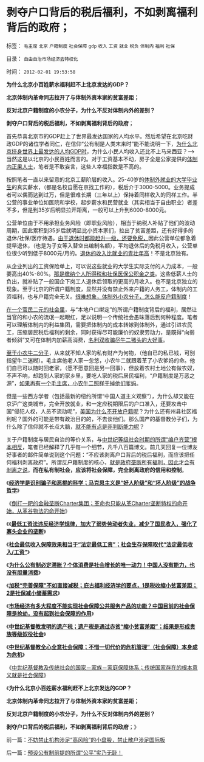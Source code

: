 # 剥夺户口背后的税后福利，不如剥离福利背后的政府；

标签： `毛主席` `北京` `户籍制度` `社会保障` `gdp` `收入` `工资` `就业` `税负` `体制内` `福利` `社保` 

目录： `自由自治市场经济去特权化`

时间： `2012-02-01 19:53:58`

**为什么北京小百姓薪水福利赶不上北京发达的GDP？**

**北京体制内革命同志拉开了与体制外资本家的贫富差距；**

**反对北京户籍制度的小农分子，为什么不反对体制内外的差别？**

**剥夺户口背后的税后福利，不如剥离福利背后的政府**；

首先恭喜北京市的GDP赶上了世界最发达国家的人均水平。然后希望在北京吃财政GDP的诸位学者同仁，在信仰“公有制是人类末来时”能不能说明一下，[为什么北京挤身世界上最发达的人均GDP时](../../../2009/9/2/反对户籍制度背后垂涎的是政策倾斜的利益输送.md)，为什么小民人均收入还比不上马来西亚？——>当然这是以北京的小民百姓而言的。对于工资基本不动，房子全是公家提供的[体制内正果人士](../../../2011/11/21/寡头型民主增强了黄宗羲效应.md)，笔者是不敢妄言，这些人幸福指数是不高的。

按照笔者一直以来留意的北京工薪阶层的收入。25-40岁的[体制外就业的大学毕业生](../../../2009/1/30/教育产业化，考公务员，大学生失业.md)的真实薪水，（都是名校自愿在京找工作的），税后介于3000-5000。业务提成者可以偶而达到过万，但是很难长期（三年以上）保持着同样收入的同样工作。半公营的事业单位如医院和学校，起步薪水和民营就业（其实相当于自由职业）者差不多，但是到35岁后明显拉开距离，一般可以上升到6000-8000元。

公营单位由于不用承担业务风险（即职业风险），相当于纳税人补贴了他们的波动周期，因此累积到35岁后就明显比小资本家们，拉出了贫富差距，还有好得多的退休/社保/医疗待遇。[由于退休时都能赶升一级，还要免税，](../../../2009/11/3/欧美反华人权卫士都是些什么人？.md)因此公营单位都急着提早退休，（也是为子女等入替空出编制名额），平均退休后的免税月收入，公营单位很少听到低于8000元/月的。[退休的收入比就业的青壮年高](../../../2009/8/10/主要矛盾很可能就是体制内外的矛盾.md)！不是北京独有。

从企业列出的工资保险单上，可以说这些就业的大学生实际支付的人力成本，一般要高出40%-80%。[那是缴纳个人所得税和社保医保公积金之类](../../../2011/9/21/工薪所得税负可能世界第一！计划生育让养老体系崩溃！.md)。这些低薪人士的负出，就补贴了一般国企下岗工人退休后领取的更高的月收入。也不是北京独立的现象。至于北京的所谓户籍制度，显然并没有禁止外来户籍的人务工，体制内的工资福利，也与户籍完全无关。[很难想象，体制外小农分子，怎么能反户籍制度](../../../2010/5/27/义务教育产业化，反户籍福利造福了谁.md)！

[在一个官民二元的社会里](../../../2008/10/17/官民二元之经济危机，小民百姓可能无路可逃.md)，与“本地户口绑定”的所谓户籍制度背后的福利，居然让当官的和小农的流氓一起眼红，足以说明一个传统社会愚昧落后到何种程度。笔者可以理解体制内的利益集团，需要把体制内的成本转嫁到体制外，通过引进农民工，压缩居民税后福利的剩余，同时获得尽可能廉价的奴隶劳动力，是既得“向弱者倾斜”又可在体制内加薪高消费，[名利双收骗尽牛二猪头的大好事](../../../2010/3/6/为户籍制度正名，是民主启蒙的关键一环.md)。

[至于小农牛二分子](../../../2011/10/21/民主不是为了报复，请不要选择克伦威尔革命.md)，从来就不知人家的私有财产为何物，（他自已的私已钱，可别指望牛二迷糊）。毛主席他老人家一忽悠，小农牛二就跟着革了小农爹妈的命。他们自已可以随时回老家，（愿不愿意回是另一回事），但放着农村土地公有做农奴，不声不响，却跑到人家的家乡里，要吃人家的税后居民福利，“户籍制度是万恶之源”，[如果再有一个毛主席，小农牛二照样干掉他们爹妈](../../../2010/2/21/小农意识是中国农村的灾星.md)。

但是一些西方学者（包括最新的纽约所谓“中国人道主义观察”），为什么却又能在京沪广这类城市，完全开放就业，和一定应税期限后的户口准入，还要攻击中国“侵犯人权，人员不流动呢”，[美国为什么不开放户籍呢](../../../2010/2/1/入户大城市的诀窍和美国严厉的户籍制度.md)？为什么还有州县社区福利呢？国外的可能是带有政治目的的，不去谈他们。那么国产的基督教分子们，为什么除了信仰就不长点大脑，[就不能有点是非判断能力呢](../../../2012/1/30/西方为什么不能反思“好人阶级”和“坏人阶级”的战争哲学？.md)？

关于户籍制度与居民自治的等价关系，与[中世纪等级社会时期的所谓“编户齐营”根本相反](../../../2009/9/6/户籍制度杂锦批之“我的财产是你的”潜台词.md)，笔者已经解释了几乎每一个细节，凡千八百篇博文。前几天回复一位博友好事者的邮件简单说到这个问题：“不应该剥离户口背后的税后福利，而应该把任何福利剥离政府”。所谓反户籍制度的核心，[就是政府垄断所有福利，因此才会有剥离之说](../../../2009/9/11/少年中国患了三种西方老人病.md)。**而在私有制社会，应该将社会保障，完全剥离政府的信用和控制**。

《[**经济学是识别骗子和恶棍的科学；马克思主义是“好人阶级”和“坏人阶级”的战争哲学**](../../../2012/1/30/西方为什么不能反思“好人阶级”和“坏人阶级”的战争哲学？.md)》

《[倒打一耙的金融垄断Charter集团；革命也只能从革Charter垄断特权的命开始，从革谷物法的命开始](../../../2012/1/30/达沃斯论坛倒打一耙.md)》

《《[**最低工资法违反经济学规律，加大了弱势劳动者失业，减少了国民收入，强化了寡头企业的垄断**](../../../2012/1/24/最低工资法违反经济学规律，对国民有百害无一利.md)》

《[**社会最低收入保障效果相当于“法定最低工资”；社会生存保障取代“法定最低收入/工资”**](../../../2012/1/24/用社会生存保障取代“法定最低收入／工资”；.md)》

《[**为什么公有制必定滞胀？个体消费是社会增长的唯一动力！中国人没有能力，也没有胆量消费**](../../../2012/1/24/为什么公有制必定滞胀？个体消费是社会增长的唯一动力！.md)》

《[**加税“完善保障”不如直接减税；庇古福利经济学的要点，1是税收缩小贫富差距；2是社保减小储蓄需求**](../../../2012/1/26/加税“完善保障”不如直接减税，和“强制分红”的恶毒.md)》

《[**市场经济有多大程度不能实现社会保障公共服务产品的功能？中国目前的社会保障是抢劫，没有起到社会保障的作用**](../../../2012/1/26/社会保障在多大程度上是有必要的？.md)》

《[**中世纪基督教发明的遗产税；遗产税是通过赤贫“缩小贫富差距”；结果是形成贵族等级奴役社会**](../../../2012/1/26/中世纪基督教发明的遗产税和奥朗则布大帝的“忏悔”.md)》

《[**中世纪基督教全心全意社会保障；不惜一切代价的危机管理”（社会保障）本身成为危机**](../../../2012/1/26/中世纪基督教社会就是全面保障的公有制社会主义.md)》

《[中世纪基督教及传统社会的国家－家族－家庭保障体系；传统国家存在的根本意义就是社会保障](../../../2012/1/30/传统国家的存在意义就是社会保障，国家－家族－家庭保障体系.md)》

《**为什么北京小百姓薪水福利赶不上北京发达的GDP？**

**北京体制内革命同志拉开了与体制外资本家的贫富差距；**

**反对北京户籍制度的小农分子，为什么不反对体制内外的差别？**

**剥夺户口背后的税后福利，不如剥离福利背后的政府**；》



前一篇：[不妨禁止机构涉足“高风险”的小盘股，禁止散户涉足国际板](../../../2012/1/31/不妨禁止机构涉足“高风险”的小盘股，禁止散户涉足国际板.md)

后一篇：[预设公有制前提的所谓“公平”实乃无耻！](../../../2012/2/1/预设公有制前提的所谓“公平”实乃无耻！.md)
